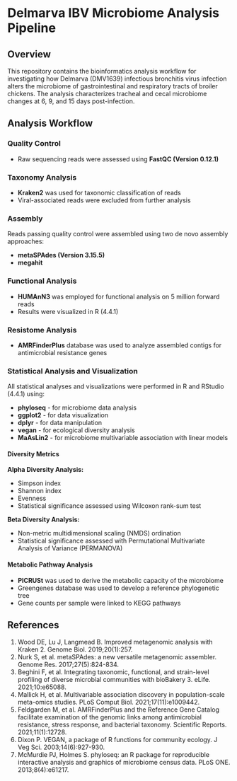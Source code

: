 # Delmarva IBV Microbiome Analysis Pipeline

## Overview
This repository contains the bioinformatics analysis workflow for investigating how Delmarva (DMV1639) infectious bronchitis virus infection alters the microbiome of gastrointestinal and respiratory tracts of broiler chickens. The analysis characterizes tracheal and cecal microbiome changes at 6, 9, and 15 days post-infection.

## Analysis Workflow

### Quality Control
- Raw sequencing reads were assessed using **FastQC (Version 0.12.1)**

### Taxonomy Analysis
- **Kraken2** was used for taxonomic classification of reads
- Viral-associated reads were excluded from further analysis

### Assembly
Reads passing quality control were assembled using two de novo assembly approaches:
- **metaSPAdes (Version 3.15.5)**
- **megahit**

### Functional Analysis
- **HUMAnN3** was employed for functional analysis on 5 million forward reads
- Results were visualized in R (4.4.1)

### Resistome Analysis
- **AMRFinderPlus** database was used to analyze assembled contigs for antimicrobial resistance genes

### Statistical Analysis and Visualization
All statistical analyses and visualizations were performed in R and RStudio (4.4.1) using:
- **phyloseq** - for microbiome data analysis
- **ggplot2** - for data visualization
- **dplyr** - for data manipulation
- **vegan** - for ecological diversity analysis
- **MaAsLin2** - for microbiome multivariable association with linear models

#### Diversity Metrics
**Alpha Diversity Analysis:**
- Simpson index
- Shannon index
- Evenness
- Statistical significance assessed using Wilcoxon rank-sum test

**Beta Diversity Analysis:**
- Non-metric multidimensional scaling (NMDS) ordination
- Statistical significance assessed with Permutational Multivariate Analysis of Variance (PERMANOVA)

#### Metabolic Pathway Analysis
- **PICRUSt** was used to derive the metabolic capacity of the microbiome
- Greengenes database was used to develop a reference phylogenetic tree
- Gene counts per sample were linked to KEGG pathways

## References

1. Wood DE, Lu J, Langmead B. Improved metagenomic analysis with Kraken 2. Genome Biol. 2019;20(1):257.
2. Nurk S, et al. metaSPAdes: a new versatile metagenomic assembler. Genome Res. 2017;27(5):824-834.
3. Beghini F, et al. Integrating taxonomic, functional, and strain-level profiling of diverse microbial communities with bioBakery 3. eLife. 2021;10:e65088.
4. Mallick H, et al. Multivariable association discovery in population-scale meta-omics studies. PLoS Comput Biol. 2021;17(11):e1009442.
5. Feldgarden M, et al. AMRFinderPlus and the Reference Gene Catalog facilitate examination of the genomic links among antimicrobial resistance, stress response, and bacterial taxonomy. Scientific Reports. 2021;11(1):12728.
6. Dixon P. VEGAN, a package of R functions for community ecology. J Veg Sci. 2003;14(6):927-930.
7. McMurdie PJ, Holmes S. phyloseq: an R package for reproducible interactive analysis and graphics of microbiome census data. PLoS ONE. 2013;8(4):e61217.
```
